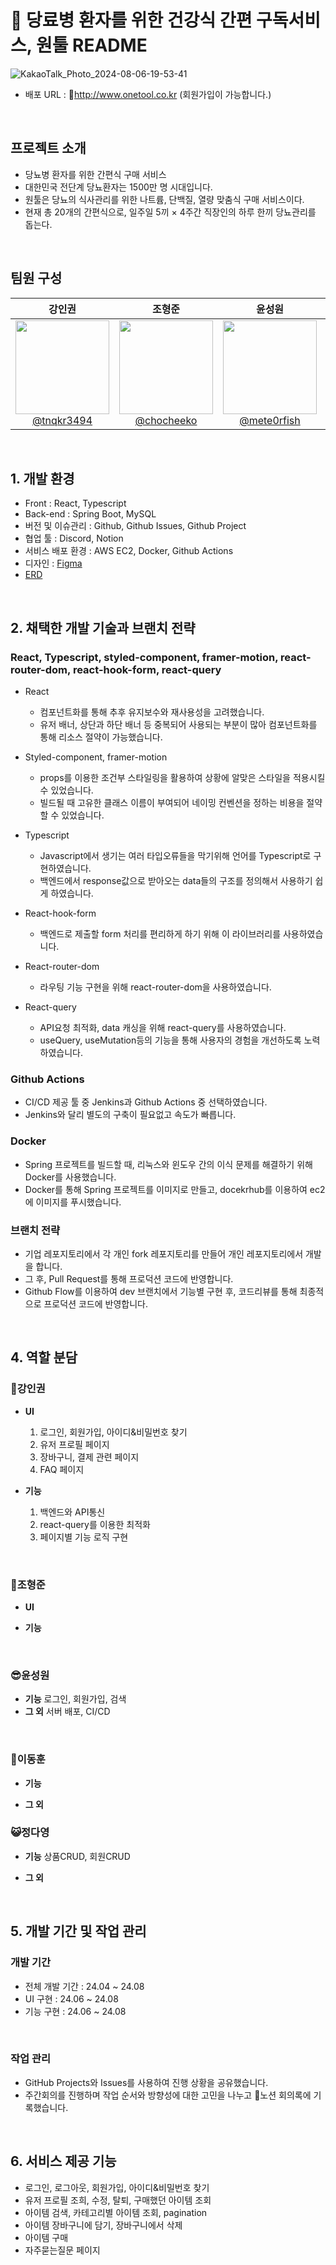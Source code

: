 # 📖 당료병 환자를 위한 건강식 간편 구독서비스, 원툴 README
![KakaoTalk_Photo_2024-08-06-19-53-41](https://github.com/user-attachments/assets/7332f9c8-2554-4fbc-918b-a116b6989d8b)



- 배포 URL : http://www.onetool.co.kr
(회원가입이 가능합니다.)

<br>

## 프로젝트 소개

- 당뇨병 환자를 위한 간편식 구매 서비스
- 대한민국 전단계 당뇨환자는 1500만 명 시대입니다.
- 원툴은 당뇨의 식사관리를 위한 나트륨, 단백질, 열량 맞춤식 구매 서비스이다.
- 현재 총 20개의 간편식으로, 일주일 5끼 × 4주간 직장인의 하루 한끼 당뇨관리를 돕는다.

<br>

## 팀원 구성

<div align="center">

| **강인권** | **조형준** | **윤성원** | **이동훈** | **정다영** |
| :------: |  :------: | :------: | :------: | :------: |
| [<img src="https://avatars.githubusercontent.com/u/105264785?v=4" height=150 width=150> <br/> @tnqkr3494](https://github.com/tnqkr3494) | [<img src="https://avatars.githubusercontent.com/u/157940718?v=4" height=150 width=150> <br/> @chocheeko](https://github.com/chocheeko) | [<img src="https://avatars.githubusercontent.com/u/63222221?v=4" height=150 width=150> <br/> @mete0rfish](https://github.com/mete0rfish) | [<img src="https://avatars.githubusercontent.com/u/123933574?v=4" height=150 width=150> <br/> @LEEDONGH00N](https://github.com/LEEDONGH00N) | [<img src="https://avatars.githubusercontent.com/u/92675692?v=4" height=150 width=150> <br/> @day024](https://github.com/day024) |

</div>

<br>

## 1. 개발 환경

- Front : React, Typescript
- Back-end : Spring Boot, MySQL
- 버전 및 이슈관리 : Github, Github Issues, Github Project
- 협업 툴 : Discord, Notion
- 서비스 배포 환경 : AWS EC2, Docker, Github Actions
- 디자인 : [Figma](https://www.figma.com/login?is_not_gen_0=true&resource_type=team)
- [ERD](https://www.erdcloud.com/d/rqSQ55f4JyqbtkCs5)

<br>

## 2. 채택한 개발 기술과 브랜치 전략

### React, Typescript, styled-component, framer-motion, react-router-dom, react-hook-form, react-query

- React 
    - 컴포넌트화를 통해 추후 유지보수와 재사용성을 고려했습니다.
    - 유저 배너, 상단과 하단 배너 등 중복되어 사용되는 부분이 많아 컴포넌트화를 통해 리소스 절약이 가능했습니다.

- Styled-component, framer-motion
    - props를 이용한 조건부 스타일링을 활용하여 상황에 알맞은 스타일을 적용시킬 수 있었습니다.
    - 빌드될 때 고유한 클래스 이름이 부여되어 네이밍 컨벤션을 정하는 비용을 절약할 수 있었습니다.


- Typescript
    - Javascript에서 생기는 여러 타입오류들을 막기위해 언어를 Typescript로 구현하였습니다.
    - 백엔드에서 response값으로 받아오는 data들의 구조를 정의해서 사용하기 쉽게 하였습니다.

- React-hook-form
    - 백엔드로 제출할 form 처리를 편리하게 하기 위해 이 라이브러리를 사용하였습니다.


- React-router-dom
    - 라우팅 기능 구현을 위해 react-router-dom을 사용하였습니다.


- React-query
    - API요청 최적화, data 캐싱을 위해 react-query를 사용하였습니다.
    - useQuery, useMutation등의 기능을 통해 사용자의 경험을 개선하도록 노력하였습니다.

    
### Github Actions
- CI/CD 제공 툴 중 Jenkins과 Github Actions 중 선택하였습니다.
- Jenkins와 달리 별도의 구축이 필요없고 속도가 빠릅니다.

### Docker
- Spring 프로젝트를 빌드할 때, 리눅스와 윈도우 간의 이식 문제를 해결하기 위해 Docker를 사용했습니다.
- Docker를 통해 Spring 프로젝트를 이미지로 만들고, docekrhub를 이용하여 ec2에 이미지를 푸시했습니다.

### 브랜치 전략

- 기업 레포지토리에서 각 개인 fork 레포지토리를 만들어 개인 레포지토리에서 개발을 합니다.
- 그 후, Pull Request를 통해 프로덕션 코드에 반영합니다.
- Github Flow를 이용하여 dev 브랜치에서 기능별 구현 후, 코드리뷰를 통해 최종적으로 프로덕션 코드에 반영합니다.

<br>

## 4. 역할 분담

### 🍊강인권

- **UI**
    1. 로그인, 회원가입, 아이디&비밀번호 찾기
    2. 유저 프로필 페이지
    3. 장바구니, 결제 관련 페이지
    4. FAQ 페이지
  
- **기능**
    1. 백엔드와 API통신
    2. react-query를 이용한 최적화
    3. 페이지별 기능 로직 구현
    
<br>
    
### 👻조형준

- **UI**

- **기능**

<br>

### 😎윤성원
- **기능**
  로그인, 회원가입, 검색 
- **그 외**
  서버 배포, CI/CD
<br>

### 🐬이동훈

- **기능**
  
- **그 외**

### 😺정다영
- **기능**
  상품CRUD, 회원CRUD
  
- **그 외**
  
<br>

## 5. 개발 기간 및 작업 관리

### 개발 기간

- 전체 개발 기간 : 24.04 ~ 24.08
- UI 구현 : 24.06 ~ 24.08
- 기능 구현 : 24.06 ~ 24.08

<br>

### 작업 관리

- GitHub Projects와 Issues를 사용하여 진행 상황을 공유했습니다.
- 주간회의를 진행하며 작업 순서와 방향성에 대한 고민을 나누고 노션 회의록에 기록했습니다.

<br>

## 6. 서비스 제공 기능
- 로그인, 로그아웃, 회원가입, 아이디&비밀번호 찾기
-  유저 프로필 조희, 수정, 탈퇴, 구매했던 아이템 조회
- 아이템 검색, 카테고리별 아이템 조회, pagination
- 아이템 장바구니에 담기, 장바구니에서 삭제
- 아이템 구매
- 자주묻는질문 페이지

